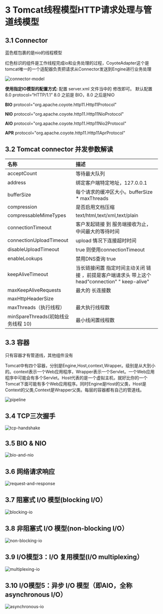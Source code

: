 # 3 Tomcat线程模型HTTP请求处理与管道线模型

## 3.1 Connector

蓝色框包裹的是nio的线程模型

红色标识的组件是工作线程完成io和业务处理的过程，CoyoteAdapter这个是tomcat唯一的一个适配器负责把请求从Connector发送到Engine进行业务处理

![connector-model](../source/images/ch-02/connector-model.png)

**使用指定IO模型的配置方式:** 配置 server.xml 文件当中的    修改即可。 默认配置 8.0  protocol=“HTTP/1.1” 8.0 之前是 BIO，8.0 之后是NIO 

**BIO** protocol="org.apache.coyote.http11.Http11Protocol"

**NIO** protocol="org.apache.coyote.http11.Http11NioProtocol"

**AIO** protocol="org.apache.coyote.http11.Http11Nio2Protocol"

**APR** protocol="org.apache.coyote.http11.Http11AprProtocol"



## 3.2 Tomcat connector 并发参数解读

| 名称 | 描述 |
|:----|:----|
| acceptCount | 等待最大队列 |
| address | 绑定客户端特定地址，127.0.0.1 |
| bufferSize | 每个请求的缓冲区大小。bufferSize * maxThreads |
| compression | 是否启用文档压缩 |
| compressableMimeTypes | text/html,text/xml,text/plain |
| connectionTimeout | 客户发起链接 到 服务端接收为止，中间最大的等待时间 |
| connectionUploadTimeout | upload 情况下连接超时时间 |
| disableUploadTimeout | true 则使用connectionTimeout |
| enableLookups | 禁用DNS查询 true |
| keepAliveTimeout | 当长链接闲置 指定时间主动关闭 链接 ，前提是客户端请求头 带上这个 head"connection" " keep-alive" |
| maxKeepAliveRequests | 最大的 长连接数 |
| maxHttpHeaderSize |
| maxThreads（执行线程） | 最大执行线程数 |
| minSpareThreads(初始线业务线程 10) |最小线闲置线程数 |



## 3.3 容器

只有容器才有管道线，其他组件没有

Tomcat中有四个容器，分别是Engine,Host,context,Wrapper。级别是从大到小的。context表示一个Web应用程序，Wrapper表示一个Servlet。一个Web应用程序中可能会有多个Servlet。Host代表的是一个虚拟主机，就好比你的一个Tomcat下面可能有多个Web应用程序。同时Engine是Host的父类，Host是Context的父类,Context是Wrapper父类。每层的容器都有自己的管道线。

![pipeline](../source/images/ch-02/pipeline.png)



## 3.4 TCP三次握手

![tcp-handshake](../source/images/ch-02/tcp-handshake.png)



## 3.5 BIO & NIO

![bio-and-nio](../source/images/ch-02/bio-and-nio.png)



## 3.6 网络请求响应

![request-and-response](../source/images/ch-02/request-and-response.png)



## 3.7 阻塞式 I/O 模型(blocking I/O）

![blocking-io](../source/images/ch-02/blocking-io.png)



## 3.8 非阻塞式 I/O 模型(non-blocking I/O）

![non-blocking-io](../source/images/ch-02/non-blocking-io.png)



## 3.9 I/O模型3：I/O 复用模型(I/O multiplexing）

![multiplexing-io](../source/images/ch-02/multiplexing-io.png)



## 3.10 I/O模型5：异步 I/O 模型（即AIO，全称asynchronous I/O）

![asynchronous-io](../source/images/ch-02/asynchronous-io.png)



